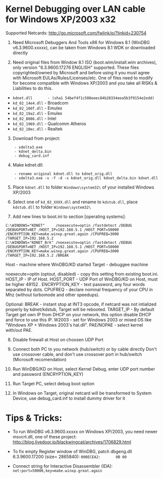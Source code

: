 # Kernel Debugging over LAN cable for Windows XP/2003 x32

Supported Netcards: <http://go.microsoft.com/fwlink/p/?linkid=230754>

1)  Need Microsoft Debuggers And Tools x86 for Windows 8.1 (WinDBG v6.3.9600.xxxxx), can be taken from Windows 8.1 WDK or downloaded directly

2)  Need original files from Window 8.1 ISO (boot.wim/install.wim archives), only version "6.3.9600.17276 ENGLISH" supported.
    These files copyrighted/owned by Microsoft and before using it you must agree with Microsoft EULAs/Rules/Licenses/etc.
    One of files need to modify for become compatible with Windows XP/2003 and you take all RISKs & Liabilities to do this.

* `kdnet.dll       - (sha1 54bef4f1c508eeec84b20334eea5b3f9154e2edd)`
* `kd_02_14e4.dll` - Broadcom
* `kd_02_10df.dll` - Emulex
* `kd_02_19a2.dll` - Emulex
* `kd_02_8086.dll` - Intel
* `kd_02_1969.dll` - Qualcomm Atheros
* `kd_02_10ec.dll` - Realtek

3)  Download from project:
```
    - xdelta3.exe
    - kdnet_delta.bin
    - debug_card.inf
```
4)  Make kdnet.dll:
```
    - rename original kdnet.dll to kdnet_orig.dll
    - xdelta3.exe -v -f -d -s kdnet_orig.dll kdnet_delta.bin kdnet.dll
```
5)  Place `kdnet.dll` to folder `Windows\system32\` of your installed Windows XP/2003

6)  Select one of `kd_02_XXXX.dll` and rename to `kdstub.dll`, place `kdstub.dll` to folder `Windows\system32\`

7)  Add new lines to boot.ini to section [operating systems]:
```
C:\WINDOWS="KDNET"     /noexecute=optin /fastdetect /DEBUG /DEBUGPORT=NET /HOST_IP=192.168.5.1 /HOST_PORT=50000 /ENCRYPTION_KEY=make.winxp.great.again /CPUFREQ=3000 /TARGET_IP=192.168.5.2
C:\WINDOWS="KDNET_Brk" /noexecute=optin /fastdetect /DEBUG /DEBUGPORT=NET /HOST_IP=192.168.5.1 /HOST_PORT=50000 /ENCRYPTION_KEY=make.winxp.great.again /CPUFREQ=3000 /TARGET_IP=192.168.5.2 /BREAK
```

Host -  machine where WinDBG/KD started
Target - debuggee machine

noexecute=optin (optout, disabled) - copy this setting from existing boot.ini.
HOST_IP - IP of Host.
HOST_PORT - UDP Port of WinDBG/KD on Host, must be higher 49152 .
ENCRYPTION_KEY - text password, any four words separated by dots.
CPUFREQ - declare nominal frequency of your CPU in Mhz (without turbomode and other speedups).

Optional:
BREAK - instant stop at INT3 opcode, if netcard was not intialized properly by kdnet/kdstub, Target will be rebooted.
TARGET_IP - By default Target get own IP from DHCP on your network, this option disable DHCP and force to use this IP.
W2003 - set for Windows 2003 or mixed OS like "Windows XP + Windows 2003's hal.dll".
PAE/NOPAE - select kernel with/out PAE.

8)  Disable firewall at Host on choosen UDP Port

9)  Connect both PC to you network (hub/switch) or by cable directly
    Don't use crossover cable, and don't use crossover port in hub/switch (Microsoft recomendation)

10) Run WinDBG/KD on Host, select Kernel Debug, enter UDP port number and password (ENCRYPTION_KEY)

11) Run Target PC, select debug boot option

12) In Windows on Target, original netcard will be transformed to System Device, use debug_card.inf to install dummy driver for it




# Tips & Tricks:
- To run WinDBG v6.3.9600.xxxxx on Windows XP/2003, you need newer msvcrt.dll, one of these project: <http://blog.livedoor.jp/blackwingcat/archives/1706829.html>

- To fix empty Register window of WinDBG, patch dbgeng.dll 6.3.9600.17200 (size= 2865840):
  `000ECEA2:       0B 00`

- Connect string for Interactive Disassembler (IDA):
  `net:port=50000,key=make.winxp.great.again`